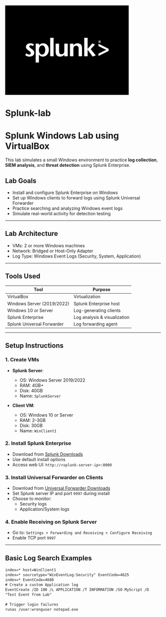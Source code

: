 ![image alt](splunk-white-black-bg.png)

# Splunk-lab

#  Splunk Windows Lab using VirtualBox

This lab simulates a small Windows environment to practice **log collection**, **SIEM analysis**, and **threat detection** using Splunk Enterprise.

##  Lab Goals
- Install and configure Splunk Enterprise on Windows
- Set up Windows clients to forward logs using Splunk Universal Forwarder
- Practice searching and analyzing Windows event logs
- Simulate real-world activity for detection testing

---

##  Lab Architecture


- VMs: 2 or more Windows machines
- Network: Bridged or Host-Only Adapter
- Log Type: Windows Event Logs (Security, System, Application)

---

##  Tools Used

| Tool                    | Purpose                          |
|-------------------------|----------------------------------|
| VirtualBox              | Virtualization                   |
| Windows Server (2019/2022) | Splunk Enterprise host         |
| Windows 10 or Server    | Log-generating clients           |
| Splunk Enterprise       | Log analysis & visualization     |
| Splunk Universal Forwarder | Log forwarding agent           |

---

##  Setup Instructions

### 1. Create VMs

- **Splunk Server**:
  - OS: Windows Server 2019/2022
  - RAM: 4GB+
  - Disk: 40GB
  - Name: `SplunkServer`

- **Client VM**:
  - OS: Windows 10 or Server
  - RAM: 2–3GB
  - Disk: 30GB
  - Name: `WinClient1`

### 2. Install Splunk Enterprise

- Download from [Splunk Downloads](https://www.splunk.com/en_us/download/splunk-enterprise.html)
- Use default install options
- Access web UI: `http://<splunk-server-ip>:8000`

### 3. Install Universal Forwarder on Clients

- Download from [Universal Forwarder Downloads](https://www.splunk.com/en_us/download/universal-forwarder.html)
- Set Splunk server IP and port `9997` during install
- Choose to monitor:
  - Security logs
  - Application/System logs

### 4. Enable Receiving on Splunk Server

- Go to: `Settings > Forwarding and Receiving > Configure Receiving`
- Enable TCP port `9997`

---

##  Basic Log Search Examples

```spl
index=* host=WinClient1
index=* sourcetype="WinEventLog:Security" EventCode=4625
index=* EventCode=4688
# Create a custom Application log
EventCreate /ID 100 /L APPLICATION /T INFORMATION /SO MyScript /D "Test Event from Lab"

# Trigger login failures
runas /user:wronguser notepad.exe
